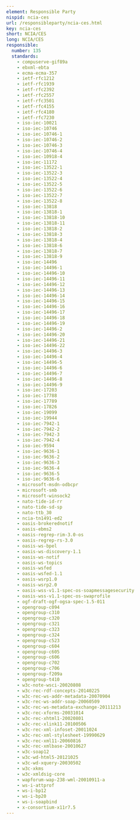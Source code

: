 ```yaml
---
element: Responsible Party
nispid: ncia-ces
url: /responsibleparty/ncia-ces.html
key: ncia-ces
short: NCIA/CES
long: NCIA/CES
responsible:
  number: 135
  standards:
    - compuserve-gif89a
    - ebxml-ebta
    - ecma-ecma-357
    - ietf-rfc1212
    - ietf-rfc1939
    - ietf-rfc2392
    - ietf-rfc2557
    - ietf-rfc3501
    - ietf-rfc4155
    - ietf-rfc4180
    - ietf-rfc7230
    - iso-iec-10021
    - iso-iec-10746
    - iso-iec-10746-1
    - iso-iec-10746-2
    - iso-iec-10746-3
    - iso-iec-10746-4
    - iso-iec-10918-4
    - iso-iec-11172
    - iso-iec-13522-1
    - iso-iec-13522-3
    - iso-iec-13522-4
    - iso-iec-13522-5
    - iso-iec-13522-6
    - iso-iec-13522-7
    - iso-iec-13522-8
    - iso-iec-13818
    - iso-iec-13818-1
    - iso-iec-13818-10
    - iso-iec-13818-11
    - iso-iec-13818-2
    - iso-iec-13818-3
    - iso-iec-13818-4
    - iso-iec-13818-6
    - iso-iec-13818-7
    - iso-iec-13818-9
    - iso-iec-14496
    - iso-iec-14496-1
    - iso-iec-14496-10
    - iso-iec-14496-11
    - iso-iec-14496-12
    - iso-iec-14496-13
    - iso-iec-14496-14
    - iso-iec-14496-15
    - iso-iec-14496-16
    - iso-iec-14496-17
    - iso-iec-14496-18
    - iso-iec-14496-19
    - iso-iec-14496-2
    - iso-iec-14496-20
    - iso-iec-14496-21
    - iso-iec-14496-22
    - iso-iec-14496-3
    - iso-iec-14496-4
    - iso-iec-14496-5
    - iso-iec-14496-6
    - iso-iec-14496-7
    - iso-iec-14496-8
    - iso-iec-14496-9
    - iso-iec-17203
    - iso-iec-17788
    - iso-iec-17789
    - iso-iec-17826
    - iso-iec-19099
    - iso-iec-19944
    - iso-iec-7942-1
    - iso-iec-7942-2
    - iso-iec-7942-3
    - iso-iec-7942-4
    - iso-iec-9594
    - iso-iec-9636-1
    - iso-iec-9636-2
    - iso-iec-9636-3
    - iso-iec-9636-4
    - iso-iec-9636-5
    - iso-iec-9636-6
    - microsoft-msdn-odbcpr
    - microsoft-smb
    - microsoft-winsock2
    - nato-tide-id-rr
    - nato-tide-sd-sp
    - nato-ttb_30
    - ncia-tn1491-ed2
    - oasis-brokerednotif
    - oasis-ebms2
    - oasis-regrep-rim-3.0-os
    - oasis-regrep-rs-3.0
    - oasis-ws-bpel
    - oasis-ws-discovery-1.1
    - oasis-ws-notif
    - oasis-ws-topics
    - oasis-wsfed
    - oasis-wsfed-1.1
    - oasis-wsrp1.0
    - oasis-wsrp2.0
    - oasis-wss-v1.1-spec-os-soapmessagesecurity
    - oasis-wss-v1.1-spec-os-swaprofile
    - ogf-draft-ogf-ogsa-spec-1.5-011
    - opengroup-c094
    - opengroup-c310
    - opengroup-c320
    - opengroup-c321
    - opengroup-c323
    - opengroup-c324
    - opengroup-c523
    - opengroup-c604
    - opengroup-c605
    - opengroup-c606
    - opengroup-c702
    - opengroup-c706
    - opengroup-f209a
    - opengroup-t410
    - w3c-note-wsci-20020808
    - w3c-rec-rdf-concepts-20140225
    - w3c-rec-ws-addr-metadata-20070904
    - w3c-rec-ws-addr-soap-20060509
    - w3c-rec-ws-metadata-exchange-20111213
    - w3c-rec-xforms-20031014
    - w3c-rec-xhtml1-20020801
    - w3c-rec-xlink11-20100506
    - w3c-rec-xml-infoset-20011024
    - w3c-rec-xml-stylesheet-19990629
    - w3c-rec-xml11-20060816
    - w3c-rec-xmlbase-20010627
    - w3c-soap12
    - w3c-wd-html5-20121025
    - w3c-wd-xquery-20030502
    - w3c-xkms
    - w3c-xmldsig-core
    - wapforum-wap-238-wml-20010911-a
    - ws-i-attprof
    - ws-i-bp12
    - ws-i-bp20
    - ws-i-soapbind
    - x-consortium-x11r7.5
---
```

